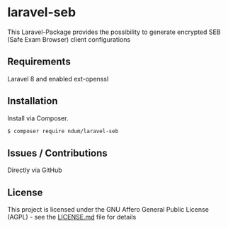 # laravel-seb

This Laravel-Package provides the possibility to generate encrypted SEB (Safe Exam Browser) client configurations

## Requirements
Laravel 8 and enabled ext-openssl

## Installation
Install via Composer.

```bash
$ composer require ndum/laravel-seb
```

## Issues / Contributions
Directly via GitHub

## License
This project is licensed under the GNU Affero General Public License (AGPL) - see the [LICENSE.md](LICENSE.md) file for details
